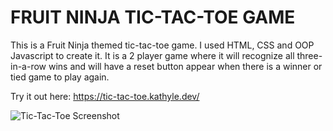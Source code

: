 # FRUIT NINJA TIC-TAC-TOE GAME

This is a Fruit Ninja themed tic-tac-toe game.
I used HTML, CSS and OOP Javascript to create it.
It is a 2 player game where it will recognize all three-in-a-row wins and will have a reset button appear when there is a winner or tied game to play again.

Try it out here: https://tic-tac-toe.kathyle.dev/

![Tic-Tac-Toe Screenshot](/tttScreen.png)
